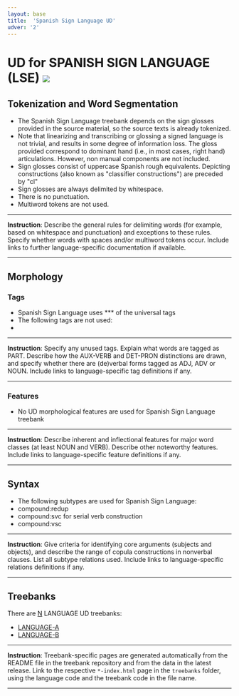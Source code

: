 ```yaml
---
layout: base
title:  'Spanish Sign Language UD'
udver: '2'
---
```


# UD for SPANISH SIGN LANGUAGE (LSE) <span class="flagspan"><img class="flag" src="../../flags/svg/AQ.svg" /></span>

## Tokenization and Word Segmentation

* The Spanish Sign Language treebank depends on the sign glosses provided in the source material, so the source texts is already tokenized.
* Note that linearizing and transcribing or glossing a signed language is not trivial, and results in some degree of information loss. The gloss provided correspond to dominant hand (i.e., in most cases, right hand) articulations. However, non manual components are not included.
* Sign glosses consist of uppercase Spanish rough equivalents. Depicting constructions (also known as "classifier constructions") are preceded by "cl"
* Sign glosses are always delimited by whitespace.
* There is no punctuation.
* Multiword tokens are not used. 

---
**Instruction**: Describe the general rules for delimiting words (for example, based on whitespace and punctuation) and exceptions to these rules. Specify whether words with spaces and/or multiword tokens occur. Include links to further language-specific documentation if available.

---

## Morphology

### Tags

* Spanish Sign Language uses *** of the universal tags
* The following tags are not used:
 *

---
**Instruction**: Specify any unused tags. Explain what words are tagged as PART. Describe how the AUX-VERB and DET-PRON distinctions are drawn, and specify whether there are (de)verbal forms tagged as ADJ, ADV or NOUN. Include links to language-specific tag definitions if any.

---

### Features

* No UD morphological features are used for Spanish Sign Language treebank

---
**Instruction**: Describe inherent and inflectional features for major word classes (at least NOUN and VERB). Describe other noteworthy features. Include links to language-specific feature definitions if any.

---

## Syntax

* The following subtypes are used for Spanish Sign Language:
 * compound:redup
 * compound:svc for serial verb construction
 * compound:vsc

---
**Instruction**: Give criteria for identifying core arguments (subjects and objects), and describe the range of copula constructions in nonverbal clauses. List all subtype relations used. Include links to language-specific relations definitions if any.

---

## Treebanks

There are [N](../treebanks/LCODE-comparison.html) LANGUAGE UD treebanks:

  * [LANGUAGE-A](../treebanks/LCODE_a/index.html)
  * [LANGUAGE-B](../treebanks/LCODE_b/index.html)

---
**Instruction**: Treebank-specific pages are generated automatically from the README file in the treebank repository and
from the data in the latest release. Link to the respective `*-index.html` page in the `treebanks` folder, using the language code
and the treebank code in the file name.

---

